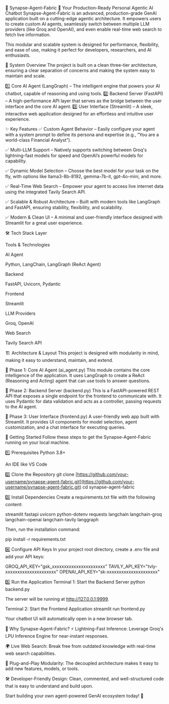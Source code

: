 🚀 Synapse-Agent-Fabric
🤖 Your Production-Ready Personal Agentic AI Chatbot
Synapse-Agent-Fabric is an advanced, production-grade GenAI application built on a cutting-edge agentic architecture. It empowers users to create custom AI agents, seamlessly switch between multiple LLM providers (like Groq and OpenAI), and even enable real-time web search to fetch live information.

This modular and scalable system is designed for performance, flexibility, and ease of use, making it perfect for developers, researchers, and AI enthusiasts.

🧩 System Overview
The project is built on a clean three-tier architecture, ensuring a clear separation of concerns and making the system easy to maintain and scale.

1️⃣ Core AI Agent (LangGraph) – The intelligent engine that powers your AI chatbot, capable of reasoning and using tools.
2️⃣ Backend Server (FastAPI) – A high-performance API layer that serves as the bridge between the user interface and the core AI agent.
3️⃣ User Interface (Streamlit) – A sleek, interactive web application designed for an effortless and intuitive user experience.

✨ Key Features
✅ Custom Agent Behavior – Easily configure your agent with a system prompt to define its persona and expertise (e.g., “You are a world-class Financial Analyst”).

✅ Multi-LLM Support – Natively supports switching between Groq's lightning-fast models for speed and OpenAI’s powerful models for capability.

✅ Dynamic Model Selection – Choose the best model for your task on the fly, with options like llama3-8b-8192, gemma-7b-it, gpt-4o-mini, and more.

✅ Real-Time Web Search – Empower your agent to access live internet data using the integrated Tavily Search API.

✅ Scalable & Robust Architecture – Built with modern tools like LangGraph and FastAPI, ensuring stability, flexibility, and scalability.

✅ Modern & Clean UI – A minimal and user-friendly interface designed with Streamlit for a great user experience.

🛠️ Tech Stack
Layer

Tools & Technologies

AI Agent

Python, LangChain, LangGraph (ReAct Agent)

Backend

FastAPI, Uvicorn, Pydantic

Frontend

Streamlit

LLM Providers

Groq, OpenAI

Web Search

Tavily Search API

🏗️ Architecture & Layout
This project is designed with modularity in mind, making it easy to understand, maintain, and extend.

📂 Phase 1: Core AI Agent (ai_agent.py)
This module contains the core intelligence of the application. It uses LangGraph to create a ReAct (Reasoning and Acting) agent that can use tools to answer questions.

📂 Phase 2: Backend Server (backend.py)
This is a FastAPI-powered REST API that exposes a single endpoint for the frontend to communicate with. It uses Pydantic for data validation and acts as a controller, passing requests to the AI agent.

📂 Phase 3: User Interface (frontend.py)
A user-friendly web app built with Streamlit. It provides UI components for model selection, agent customization, and a chat interface for executing queries.

🚀 Getting Started
Follow these steps to get the Synapse-Agent-Fabric running on your local machine.

1️⃣ Prerequisites
Python 3.8+

An IDE like VS Code

2️⃣ Clone the Repository
git clone [https://github.com/your-username/synapse-agent-fabric.git](https://github.com/your-username/synapse-agent-fabric.git)
cd synapse-agent-fabric

3️⃣ Install Dependencies
Create a requirements.txt file with the following content:

streamlit
fastapi
uvicorn
python-dotenv
requests
langchain
langchain-groq
langchain-openai
langchain-tavily
langgraph

Then, run the installation command:

pip install -r requirements.txt

4️⃣ Configure API Keys
In your project root directory, create a .env file and add your API keys:

GROQ_API_KEY="gsk_xxxxxxxxxxxxxxxxxxxxxx"
TAVILY_API_KEY="tvly-xxxxxxxxxxxxxxxxxxxxx"
OPENAI_API_KEY="sk-xxxxxxxxxxxxxxxxxxxxx"

5️⃣ Run the Application
Terminal 1: Start the Backend Server
python backend.py

The server will be running at http://127.0.0.1:9999.

Terminal 2: Start the Frontend Application
streamlit run frontend.py

Your chatbot UI will automatically open in a new browser tab.

🎯 Why Synapse-Agent-Fabric?
⚡ Lightning-Fast Inference: Leverage Groq's LPU Inference Engine for near-instant responses.

🌍 Live Web Search: Break free from outdated knowledge with real-time web search capabilities.

🧩 Plug-and-Play Modularity: The decoupled architecture makes it easy to add new features, models, or tools.

🛠️ Developer-Friendly Design: Clean, commented, and well-structured code that is easy to understand and build upon.

Start building your own agent-powered GenAI ecosystem today! 🚀

